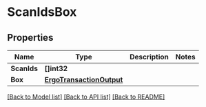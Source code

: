 # ScanIdsBox

## Properties

Name | Type | Description | Notes
------------ | ------------- | ------------- | -------------
**ScanIds** | **[]int32** |  | 
**Box** | [**ErgoTransactionOutput**](ErgoTransactionOutput.md) |  | 

[[Back to Model list]](../README.md#documentation-for-models) [[Back to API list]](../README.md#documentation-for-api-endpoints) [[Back to README]](../README.md)


